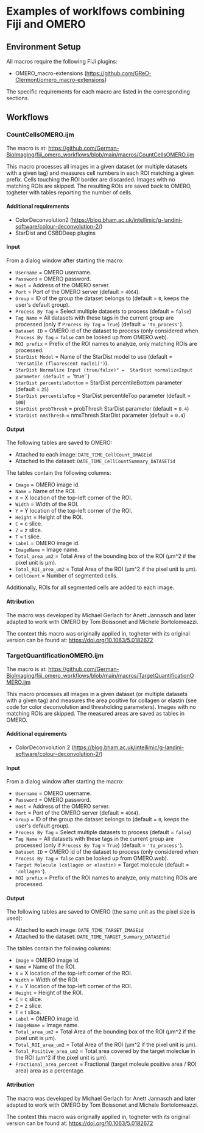 # Examples of worklfows combining Fiji and OMERO

## Environment Setup
All macros require the following FiJi plugins:
- OMERO_macro-extensions (https://github.com/GReD-Clermont/omero_macro-extensions)

The specific requirements for each macro are listed in the corresponding sections.

## Workflows

### CountCellsOMERO.ijm
The macro is at:
https://github.com/German-BioImaging/fiji_omero_workflows/blob/main/macros/CountCellsOMERO.ijm

This macro processes all images in a given dataset (or multiple datasets with a given tag) and measures cell numbers in each ROI matching a given prefix.
Cells touching the ROI border are discarded.
Images with no matching ROIs are skipped.
The resulting ROIs are saved back to OMERO, togheter with tables reporting the number of cells.

#### Additional requirements
-  ColorDeconvolution2 (https://blog.bham.ac.uk/intellimic/g-landini-software/colour-deconvolution-2/)
-  StarDist and CSBDDeep plugins

#### Input
From a dialog window after starting the macro:
- `Username` = OMERO username.
- `Password` = OMERO password.
- `Host` = Address of the OMERO server.
- `Port` = Port of the OMERO server (default = `4064`).
- `Group` = ID of the group the dataset belongs to (default = `0`, keeps the user's default group).
- `Process By Tag` = Select multiple datasets to process (default = `false`) 
- `Tag Name` = All datasets with these tags in the current group are processed (only if `Process By Tag` = `True`) (default = `'to_process'`).
- `Dataset ID` = OMERO id of the dataset to process (only considered when `Process By Tag` = `false` can be looked up from OMERO.web).
- `ROI prefix` = Prefix of the ROI names to analyze, only matching ROIs are processed.
- `StarDist Model` = Name of the StarDist model to use (default = `'Versatile (fluorescent nuclei)')`).
- `StarDist Normalize Input (true/false)" =  StarDist normalizeInput parameter (default = `'true'`)
- `StarDist percentileBottom` =  StarDist percentileBottom parameter (default = `25`)
- `StarDist percentileTop` =  StarDist percentileTop parameter (default = `100`)
- `StarDist probThresh` =  probThresh StarDist parameter (default = `0.4`)
- `StarDist nmsThresh` =  nmsThresh StarDist parameter (default = `0.4`)

#### Output
The following tables are saved to OMERO:
- Attached to each image: `DATE_TIME_CellCount_IMAGEid`
- Attached to the dataset: `DATE_TIME_CellCountSummary_DATASETid`
  
The tables contain the following columns:
+ `Image` = OMERO image id.
+ `Name` = Name of the ROI.
+ `X` = X location of the top-left corner of the ROI.
+ `Width` = Width of the ROI.
+ `Y` = Y location of the top-left corner of the ROI.
+ `Height` = Height of the ROI.
+ `C` = c slice.
+ `Z` = z slice.
+ `T` = t slice.
+ `Label` = OMERO image id.
+ `ImageName` = Image name.
+ `Total_area_um2` = Total Area of the bounding box of the ROI (µm^2 if the pixel unit is µm).
+ `Total_ROI_area_um2` = Total Area of the ROI (µm^2 if the pixel unit is µm).
+ `CellCount` = Number of segmented cells.
  
Additionally, ROIs for all segmented cells are added to each image.

#### Attribution
The macro was developed by Michael Gerlach for 
Anett Jannasch and later adapted to work with OMERO by Tom Boissonet and Michele Bortolomeazzi.

The context this macro was originally applied in, togheter with its original version can be found at:
https://doi.org/10.1063/5.0182672

### TargetQuantificationOMERO.ijm
The macro is at:
https://github.com/German-BioImaging/fiji_omero_workflows/blob/main/macros/TargetQuantificationOMERO.ijm

This macro processes all images in a given dataset (or multiple datasets with a given tag) and measures the area positive for collagen or elastin
(see code for color deconvolution and thresholding parameters). Images with no matching ROIs are skipped.
The measured areas are saved as tables in OMERO.

#### Additional equirements
-  ColorDeconvolution 2 (https://blog.bham.ac.uk/intellimic/g-landini-software/colour-deconvolution-2/)

#### Input
From a dialog window after starting the macro:
- `Username` = OMERO username.
- `Password` = OMERO password.
- `Host` = Address of the OMERO server.
- `Port` = Port of the OMERO server (default = `4064`).
- `Group` = ID of the group the dataset belongs to (default = `0`, keeps the user's default group).
- `Process By Tag` = Select multiple datasets to process (default = `false`) 
- `Tag Name` = All datasets with these tags in the current group are processed (only if `Process By Tag` = `True`) (default = `'to_process'`).
- `Dataset ID` = OMERO id of the dataset to process (only considered when `Process By Tag` = `false` can be looked up from OMERO.web).
- `Target Molecule (collagen or elastin)` =  Target molecule (default = `'collagen'`).
- `ROI prefix` = Prefix of the ROI names to analyze, only matching ROIs are processed.

#### Output
The following tables are saved to OMERO (the same unit as the pixel size is used):
- Attached to each image: `DATE_TIME_TARGET_IMAGEid`
- Attached to the dataset: `DATE_TIME_TARGET_Summary_DATASETid`
  
The tables contain the following columns:
+ `Image` = OMERO image id.
+ `Name` = Name of the ROI.
+ `X` = X location of the top-left corner of the ROI.
+ `Width` = Width of the ROI.
+ `Y` = Y location of the top-left corner of the ROI.
+ `Height` = Height of the ROI.
+ `C` = c slice.
+ `Z` = z slice.
+ `T` = t slice.
+ `Label` = OMERO image id.
+ `ImageName` = Image name.
+ `Total_area_um2` = Total Area of the bounding box of the ROI (µm^2 if the pixel unit is µm).
+ `Total_ROI_area_um2` = Total Area of the ROI (µm^2 if the pixel unit is µm).
+ `Total_Positive_area_um2` = Total area covered by the target moleclue in the ROI (µm^2 if the pixel unit is µm). 
+ `Fractional_area_percent` = Fractional (target moleule positive area / ROI area) area as a percentage.
  
#### Attribution
The macro was developed by Michael Gerlach  for 
Anett Jannasch and later adapted to work with OMERO by Tom Boissonet and Michele Bortolomeazzi.

The context this macro was originally applied in, togheter with its original version can be found at:
https://doi.org/10.1063/5.0182672
